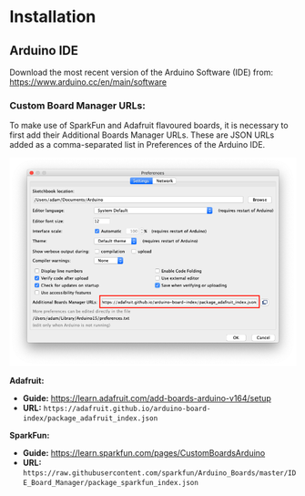 # Installation

## Arduino IDE

Download the most recent version of the Arduino Software (IDE) from:
https://www.arduino.cc/en/main/software

### Custom Board Manager URLs:

To make use of SparkFun and Adafruit flavoured boards, it is necessary to first add their Additional Boards Manager URLs. These are JSON URLs added as a comma-separated list in Preferences of the Arduino IDE.

![Image](https://github.com/adamgarbo/Cryologger_Automatic_Weather_Station/blob/master/Documentation/Images/preferences.png)

**Adafruit:** 
* **Guide:** https://learn.adafruit.com/add-boards-arduino-v164/setup
* **URL:** `https://adafruit.github.io/arduino-board-index/package_adafruit_index.json`

**SparkFun:**
* **Guide:** https://learn.sparkfun.com/pages/CustomBoardsArduino
* **URL:** `https://raw.githubusercontent.com/sparkfun/Arduino_Boards/master/IDE_Board_Manager/package_sparkfun_index.json`
